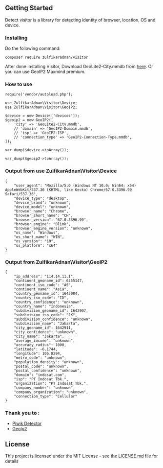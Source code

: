 ## Getting Started

Detect visitor is a library for detecting identity of browser, location, OS and device. 

### Installing

Do the following command:

```
composer require zulfikaradnan/visitor
```

After done installing Visitor, Download GeoLite2-City.mmdb from [here](http://geolite.maxmind.com/download/geoip/database/GeoLite2-City.tar.gz).
Or you can use GeoIP2 Maxmind premium.


### How to use

```
require('vendor/autoload.php');

use ZulfikarAdnan\Visitor\Device;
use ZulfikarAdnan\Visitor\GeoIP2;

$device = new Device(['devices']);
$geoip2 = new GeoIP2([
    'city' => 'GeoLite2-City.mmdb',
    // 'domain' => 'GeoIP2-Domain.mmdb',
    // 'isp' => 'GeoIP2-ISP',
    // 'connection_type' => 'GeoIP2-Connection-Type.mmdb',
]);

var_dump($device->toArray());

var_dump($geoip2->toArray());
```

### Output from use ZulfikarAdnan\Visitor\Device
```
{
    "user_agent": "Mozilla/5.0 (Windows NT 10.0; Win64; x64) AppleWebKit/537.36 (KHTML, like Gecko) Chrome/67.0.3396.99 Safari/537.36",
    "device_type": "desktop",
    "device_brand": "unknown",
    "device_model": "unknown",
    "browser_name": "Chrome",
    "browser_short_name": "CH",
    "browser_version": "67.0.3396.99",
    "browser_engine": "Blink",
    "browser_engine_version": "unknown",
    "os_name": "Windows",
    "os_short_name": "WIN",
    "os_version": "10",
    "os_platform": "x64"
}
```


### Output from ZulfikarAdnan\Visitor\GeoIP2
```
{
    "ip_address": "114.14.11.1",
    "continent_geoname_id": 6255147,
    "continent_iso_code": "AS",
    "continent_name": "Asia",
    "country_geoname_id": 1643084,
    "country_iso_code": "ID",
    "country_confidence": "unknown",
    "country_name": "Indonesia",
    "subdivision_geoname_id": 1642907,
    "subdivision_iso_code": "JK",
    "subdivision_confidence": "unknown",
    "subdivision_name": "Jakarta",
    "city_geoname_id": 1642911,
    "city_confidence": "unknown",
    "city_name": "Jakarta",
    "average_income": "unknown",
    "accuracy_radius": 1000,
    "latitude": -6.1744,
    "longitude": 106.8294,
    "metro_code": "unknown",
    "population_density": "unknown",
    "postal_code": "unknown",
    "postal_confidence": "unknown",
    "domain": "indosat.com",
    "isp": "PT Indosat Tbk.",
    "organization": "PT Indosat Tbk.",
    "company_number": "unknown",
    "company_organization": "unknown",
    "connection_type": "Cellular"
}
```

### Thank you to :

- [Piwik Detector](https://github.com/matomo-org/device-detector)
- [GeoIp2](https://github.com/geoip2/geoip2)


## License

This project is licensed under the MIT License - see the [LICENSE.md](LICENSE.md) file for details
